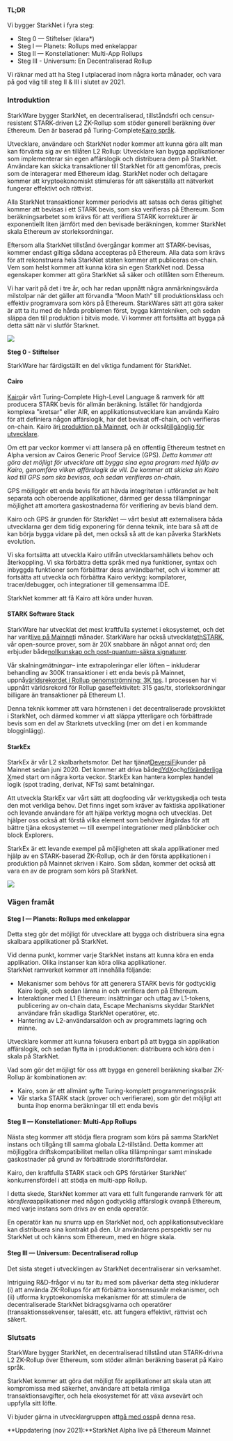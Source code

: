 #### **TL;DR**

Vi bygger StarkNet i fyra steg:

* Steg 0 — Stiftelser (klara*)
* Steg I — Planets: Rollups med enkelappar
* Steg II — Konstellationer: Multi-App Rollups
* Steg III - Universum: En Decentraliserad Rollup

Vi räknar med att ha Steg I utplacerad inom några korta månader, och vara på god väg till steg II & III i slutet av 2021.

### **Introduktion**

StarkWare bygger StarkNet, en decentraliserad, tillståndsfri och censur-resistent STARK-driven L2 ZK-Rollup som stöder generell beräkning över Ethereum. Den är baserad på Turing-Complete[Kairo språk](https://www.cairo-lang.org/).

Utvecklare, användare och StarkNet noder kommer att kunna göra allt man kan förvänta sig av en tillåten L2 Rollup: Utvecklare kan bygga applikationer som implementerar sin egen affärslogik och distribuera dem på StarkNet. Användare kan skicka transaktioner till StarkNet för att genomföras, precis som de interagerar med Ethereum idag. StarkNet noder och deltagare kommer att kryptoekonomiskt stimuleras för att säkerställa att nätverket fungerar effektivt och rättvist.

Alla StarkNet transaktioner kommer periodvis att satsas och deras giltighet kommer att bevisas i ett STARK bevis, som ska verifieras på Ethereum. Som beräkningsarbetet som krävs för att verifiera STARK korrekturer är exponentiellt liten jämfört med den bevisade beräkningen, kommer StarkNet skala Ethereum av storleksordningar.

Eftersom alla StarkNet tillstånd övergångar kommer att STARK-bevisas, kommer endast giltiga sådana accepteras på Ethereum. Alla data som krävs för att rekonstruera hela StarkNet staten kommer att publiceras on-chain. Vem som helst kommer att kunna köra sin egen StarkNet nod. Dessa egenskaper kommer att göra StarkNet så säker och otillåten som Ethereum.

Vi har varit på det i tre år, och har redan uppnått några anmärkningsvärda milstolpar när det gäller att förvandla “Moon Math” till produktionsklass och effektiv programvara som körs på Ethereum. StarkWares sätt att göra saker är att ta itu med de hårda problemen först, bygga kärntekniken, och sedan släppa den till produktion i bitvis mode. Vi kommer att fortsätta att bygga på detta sätt när vi slutför Starknet.

![](/assets/ontheroad_02.png)

**Steg 0 - Stiftelser**

StarkWare har färdigställt en del viktiga fundament för StarkNet.

#### **Cairo**

[Kairo](https://twitter.com/StarkWareLtd/status/1300353049836376066?s=20)är vårt Turing-Complete High-Level Language & ramverk för att producera STARK bevis för allmän beräkning. Istället för handgjorda komplexa "kretsar" eller AIR, en applikationsutvecklare kan använda Kairo för att definiera någon affärslogik, har det bevisat off-chain, och verifieras on-chain. Kairo är[i produktion på Mainnet](https://twitter.com/StarkWareLtd/status/1320695603492507648?s=20), och är också[tillgänglig för utvecklare](http://cairo-lang.org/).

Om ett par veckor kommer vi att lansera på en offentlig Ethereum testnet en Alpha version av Cairos Generic Proof Service (GPS). *Detta kommer att göra det möjligt för utvecklare att bygga sina egna program med hjälp av Kairo, genomföra vilken affärslogik de vill. De kommer att skicka sin Kairo kod till GPS som ska bevisas, och sedan verifieras on-chain.*

GPS möjliggör ett enda bevis för att hävda integriteten i utförandet av helt separata och oberoende applikationer, därmed ger dessa tillämpningar möjlighet att amortera gaskostnaderna för verifiering av bevis bland dem.

Kairo och GPS är grunden för StarkNet — vårt beslut att externalisera båda utvecklarna ger dem tidig exponering för denna teknik, inte bara så att de kan börja bygga vidare på det, men också så att de kan påverka StarkNets evolution.

Vi ska fortsätta att utveckla Kairo utifrån utvecklarsamhällets behov och återkoppling. Vi ska förbättra detta språk med nya funktioner, syntax och inbyggda funktioner som förbättrar dess användbarhet, och vi kommer att fortsätta att utveckla och förbättra Kairo verktyg: kompilatorer, tracer/debugger, och integrationer till gemensamma IDE.

StarkNet kommer att få Kairo att köra under huvan.

#### **STARK Software Stack**

StarkWare har utvecklat det mest kraftfulla systemet i ekosystemet, och det har varit[live på Mainnet](https://medium.com/starkware/starks-over-mainnet-b83e63db04c0)i månader. StarkWare har också utvecklat[ethSTARK](https://twitter.com/StarkWareLtd/status/1264911004099543040?s=20), vår open-source prover, som är 20X snabbare än något annat ord; den erbjuder både[nollkunskap och post-quantum-säkra signaturer](https://twitter.com/StarkWareLabs/status/1331930111227080709).

Vår skalning*mätningar*– inte extrapoleringar eller löften – inkluderar behandling av 300K transaktioner i ett enda bevis på Mainnet, uppnå[världsrekordet i Rollup genomströmning: 3K tps](https://twitter.com/StarkWareLtd/status/1287770381525422082?s=20). I processen har vi uppnått världsrekord för Rollup gaseffektivitet: 315 gas/tx, storleksordningar billigare än transaktioner på Ethereum L1.

Denna teknik kommer att vara hörnstenen i det decentraliserade provskiktet i StarkNet, och därmed kommer vi att släppa ytterligare och förbättrade bevis som en del av Starknets utveckling (mer om det i en kommande blogginlägg).

#### **StarkEx**

StarkEx är vår L2 skalbarhetsmotor. Det har tjänat[DeversiFi](https://twitter.com/deversifi)kunder på Mainnet sedan juni 2020. Det kommer att driva både[dYdX](https://twitter.com/dydxprotocol)och[oföränderliga X](https://twitter.com/Immutable)med start om några korta veckor. StarkEx kan hantera komplex handel logik (spot trading, derivat, NFTs) samt betalningar.

Att utveckla StarkEx var vårt sätt att dogfooding vår verktygskedja och testa den mot verkliga behov. Det finns inget som kräver av faktiska applikationer och levande användare för att hjälpa verktyg mogna och utvecklas. Det hjälper oss också att förstå vilka element som behöver åtgärdas för att bättre tjäna ekosystemet — till exempel integrationer med plånböcker och block Explorers.

StarkEx är ett levande exempel på möjligheten att skala applikationer med hjälp av en STARK-baserad ZK-Rollup, och är den första applikationen i produktion på Mainnet skriven i Kairo. Som sådan, kommer det också att vara en av de program som körs på StarkNet.

![](/assets/ontheroad_03.png)

### **Vägen framåt**

#### **Steg I — Planets: Rollups med enkelappar**

Detta steg gör det möjligt för utvecklare att bygga och distribuera sina egna skalbara applikationer på StarkNet.

Vid denna punkt, kommer varje StarkNet instans att kunna köra en enda applikation. Olika instanser kan köra olika applikationer.\
StarkNet ramverket kommer att innehålla följande:

* Mekanismer som behövs för att generera STARK bevis för godtycklig Kairo logik, och sedan lämna in och verifiera dem på Ethereum.
* Interaktioner med L1 Ethereum: insättningar och uttag av L1-tokens, publicering av on-chain data, Escape Mechanisms skyddar StarkNet användare från skadliga StarkNet operatörer, etc.
* Hantering av L2-användarsaldon och av programmets lagring och minne.

Utvecklare kommer att kunna fokusera enbart på att bygga sin applikation affärslogik, och sedan flytta in i produktionen: distribuera och köra den i skala på StarkNet.

Vad som gör det möjligt för oss att bygga en generell beräkning skalbar ZK-Rollup är kombinationen av:

* Kairo, som är ett allmänt syfte Turing-komplett programmeringsspråk
* Vår starka STARK stack (prover och verifierare), som gör det möjligt att bunta ihop enorma beräkningar till ett enda bevis

#### **Steg II — Konstellationer: Multi-App Rollups**

Nästa steg kommer att stödja flera program som körs på samma StarkNet instans och tillgång till samma globala L2-tillstånd. Detta kommer att möjliggöra driftskompatibilitet mellan olika tillämpningar samt minskade gaskostnader på grund av förbättrade stordriftsfördelar.

Kairo, den kraftfulla STARK stack och GPS förstärker StarkNet’ konkurrensfördel i att stödja en multi-app Rollup.

I detta skede, StarkNet kommer att vara ett fullt fungerande ramverk för att köra*flera*applikationer med någon godtycklig affärslogik ovanpå Ethereum, med varje instans som drivs av en enda operatör.

En operatör kan nu snurra upp en StarkNet nod, och applikationsutvecklare kan distribuera sina kontrakt på den. Ur användarens perspektiv ser nu StarkNet ut och känns som Ethereum, med en högre skala.

#### **Steg III — Universum: Decentraliserad rollup**

Det sista steget i utvecklingen av StarkNet decentraliserar sin verksamhet.

Intriguing R&D-frågor vi nu tar itu med som påverkar detta steg inkluderar (i) att använda ZK-Rollups för att förbättra konsensusnår mekanismer, och (ii) utforma kryptoekonomiska mekanismer för att stimulera de decentraliserade StarkNet bidragsgivarna och operatörer (transaktionssekvenser, talesätt, etc. att fungera effektivt, rättvist och säkert.

### **Slutsats**

StarkWare bygger StarkNet, en decentraliserad tillstånd utan STARK-drivna L2 ZK-Rollup över Ethereum, som stöder allmän beräkning baserat på Kairo språk.

StarkNet kommer att göra det möjligt för applikationer att skala utan att kompromissa med säkerhet, användare att betala rimliga transaktionsavgifter, och hela ekosystemet för att växa avsevärt och uppfylla sitt löfte.

Vi bjuder gärna in utvecklargruppen att[gå med oss](https://twitter.com/StarkWareLtd)på denna resa.

**Uppdatering (nov 2021):**StarkNet Alpha live på Ethereum Mainnet